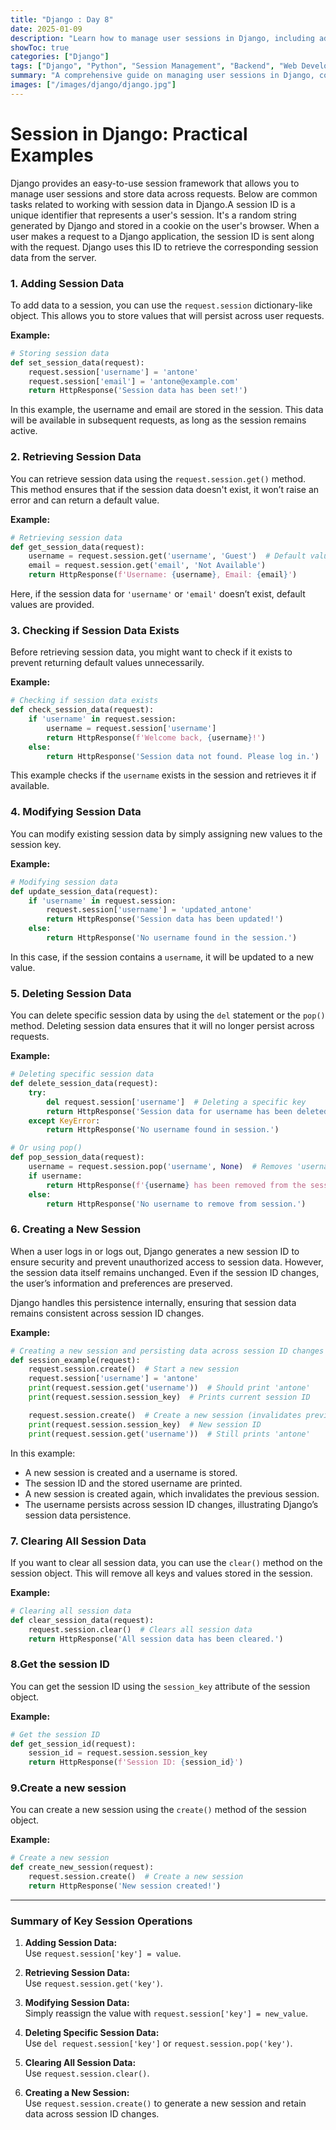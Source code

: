 ```yaml
---
title: "Django : Day 8"
date: 2025-01-09
description: "Learn how to manage user sessions in Django, including adding, retrieving, modifying, and deleting session data."
showToc: true
categories: ["Django"]
tags: ["Django", "Python", "Session Management", "Backend", "Web Development"]
summary: "A comprehensive guide on managing user sessions in Django, covering key operations like adding, retrieving, modifying, and deleting session data."
images: ["/images/django/django.jpg"]
---
```



# **Session in Django: Practical Examples**

Django provides an easy-to-use session framework that allows you to manage user sessions and store data across requests. Below are common tasks related to working with session data in Django.A session ID is a unique identifier that represents a user's session. It's a random string generated by Django and stored in a cookie on the user's browser. When a user makes a request to a Django application, the session ID is sent along with the request. Django uses this ID to retrieve the corresponding session data from the server.


### **1. Adding Session Data**

To add data to a session, you can use the `request.session` dictionary-like object. This allows you to store values that will persist across user requests.

**Example:**

```python
# Storing session data
def set_session_data(request):
    request.session['username'] = 'antone'
    request.session['email'] = 'antone@example.com'
    return HttpResponse('Session data has been set!')
```

In this example, the username and email are stored in the session. This data will be available in subsequent requests, as long as the session remains active.

### **2. Retrieving Session Data**

You can retrieve session data using the `request.session.get()` method. This method ensures that if the session data doesn't exist, it won’t raise an error and can return a default value.

**Example:**

```python
# Retrieving session data
def get_session_data(request):
    username = request.session.get('username', 'Guest')  # Default value is 'Guest'
    email = request.session.get('email', 'Not Available')
    return HttpResponse(f'Username: {username}, Email: {email}')
```

Here, if the session data for `'username'` or `'email'` doesn’t exist, default values are provided.

### **3. Checking if Session Data Exists**

Before retrieving session data, you might want to check if it exists to prevent returning default values unnecessarily.

**Example:**

```python
# Checking if session data exists
def check_session_data(request):
    if 'username' in request.session:
        username = request.session['username']
        return HttpResponse(f'Welcome back, {username}!')
    else:
        return HttpResponse('Session data not found. Please log in.')
```

This example checks if the `username` exists in the session and retrieves it if available.

### **4. Modifying Session Data**

You can modify existing session data by simply assigning new values to the session key.

**Example:**

```python
# Modifying session data
def update_session_data(request):
    if 'username' in request.session:
        request.session['username'] = 'updated_antone'
        return HttpResponse('Session data has been updated!')
    else:
        return HttpResponse('No username found in the session.')
```

In this case, if the session contains a `username`, it will be updated to a new value.

### **5. Deleting Session Data**

You can delete specific session data by using the `del` statement or the `pop()` method. Deleting session data ensures that it will no longer persist across requests.

**Example:**

```python
# Deleting specific session data
def delete_session_data(request):
    try:
        del request.session['username']  # Deleting a specific key
        return HttpResponse('Session data for username has been deleted.')
    except KeyError:
        return HttpResponse('No username found in session.')

# Or using pop()
def pop_session_data(request):
    username = request.session.pop('username', None)  # Removes 'username' from session if exists
    if username:
        return HttpResponse(f'{username} has been removed from the session.')
    else:
        return HttpResponse('No username to remove from session.')
```

### **6. Creating a New Session**

When a user logs in or logs out, Django generates a new session ID to ensure security and prevent unauthorized access to session data. However, the session data itself remains unchanged. Even if the session ID changes, the user’s information and preferences are preserved.

Django handles this persistence internally, ensuring that session data remains consistent across session ID changes.

**Example:**

```python
# Creating a new session and persisting data across session ID changes
def session_example(request):
    request.session.create()  # Start a new session
    request.session['username'] = 'antone'
    print(request.session.get('username'))  # Should print 'antone'
    print(request.session.session_key)  # Prints current session ID

    request.session.create()  # Create a new session (invalidates previous session)
    print(request.session.session_key)  # New session ID
    print(request.session.get('username'))  # Still prints 'antone'
```

In this example:
- A new session is created and a username is stored.
- The session ID and the stored username are printed.
- A new session is created again, which invalidates the previous session.
- The username persists across session ID changes, illustrating Django’s session data persistence.

### **7. Clearing All Session Data**

If you want to clear all session data, you can use the `clear()` method on the session object. This will remove all keys and values stored in the session.

**Example:**

```python
# Clearing all session data
def clear_session_data(request):
    request.session.clear()  # Clears all session data
    return HttpResponse('All session data has been cleared.')
```

### **8.Get the session ID**

You can get the session ID using the `session_key` attribute of the session object.

**Example:**

```python
# Get the session ID
def get_session_id(request):
    session_id = request.session.session_key
    return HttpResponse(f'Session ID: {session_id}')
```
### **9.Create a new session**

You can create a new session using the `create()` method of the session object.

**Example:**

```python
# Create a new session
def create_new_session(request):
    request.session.create()  # Create a new session
    return HttpResponse('New session created!')
```



---

### **Summary of Key Session Operations**

1. **Adding Session Data:**  
   Use `request.session['key'] = value`.

2. **Retrieving Session Data:**  
   Use `request.session.get('key')`.

3. **Modifying Session Data:**  
   Simply reassign the value with `request.session['key'] = new_value`.

4. **Deleting Specific Session Data:**  
   Use `del request.session['key']` or `request.session.pop('key')`.

5. **Clearing All Session Data:**  
   Use `request.session.clear()`.

6. **Creating a New Session:**  
   Use `request.session.create()` to generate a new session and retain data across session ID changes.

